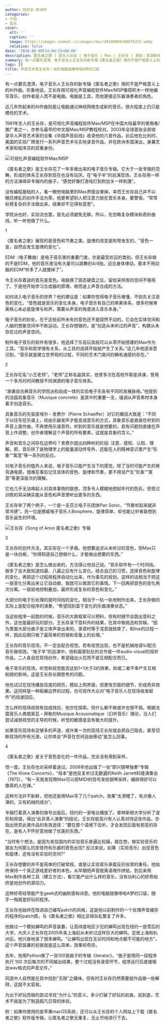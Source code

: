 ```yaml
---
author: 钱恋水 陈诗怀
categories:
- 介绍
- 音乐
cover:
  alt: ''
  caption: ''
  image: https://images.soomal.cc/images/doc/20180809/00076222.webp
  relative: false
date: '2018-08-09T14:04:25+08:00'
description: 匿名者之歌 | 音乐人访谈 | 电子音乐 | Max | 王长存 | 源自：澎湃新闻 | 版权：转载 |  平均/总评分：00.00/0
summary: 有一点要先澄清，电子音乐人王长存的新专辑《匿名者之歌》用的不是严格意义上的AI作曲。形象地说，王长存用可视化声音编程软件Max/MSP像搭积木一样地编写音乐，创作者是人而不是电脑。电脑是工具，而他更接近乐器演奏者的角色……
tags: []
title: 声音艺术家王长存：他的电脑就像哆啦A梦的口袋
---
```


有一点要先澄清，电子音乐人王长存的新专辑《匿名者之歌》用的不是严格意义上的AI作曲。形象地说，王长存用可视化声音编程软件Max/MSP像搭积木一样地编写音乐，创作者是人而不是电脑。电脑是工具，而他更接近乐器演奏者的角色。

近几年热起来的AI作曲则是让电脑通过神经网络生成新的音乐，很大程度上仍只是模仿的艺术。

1981年生人的王长存，是可视化声音编程软件Max/MSP在中国大陆最早的使用者/推广者之一，亦参与最早的中文版Max/MSP教程校对。2003年全球首张全部收录华人声音艺术家的合集《中国声音前线》收录他的六首作品，此后他在比利时、美国的实验厂牌发行一系列声音艺术与实地录音作品，并在欧洲多国演出，身兼艺术家和程序员的双重身份。

![可视化声音编程软件Max/MSP](https://images.soomal.cc/images/doc/20180809/00076223.webp)





《匿名者之歌》是王长存花了一年多做出来的电子音乐专辑。它大于一张专辑的范畴，形成的体系王长存到现在也没有玩厌。在“电子羊”的巡演现场，王长存用一样的方法演绎非专辑内的曲子，“感觉好像打游戏打到附加关一样刺激”。

没有编程基础的人，看一眼他电脑里的Max界面会晕掉。幸而王长存自己并不以眼花缭乱的创作手法为荣，他更希望别人把注意力放在音乐本身。要警惕，“常常标榜复杂的手法做出来，结果却不见得有意思”。

学院派也好，实验流也罢，首先必须避免无聊。所以，先忽略复杂模块和奇妙曲线，听一听他做了什么。

1

《匿名者之歌》展现的是音色和节奏之美。旋律的改变是附带发生的，“音色一变，自然会发生旋律的变化”。

EDM（电子舞曲）是电子音乐里的重要门类，亦是最受欢迎的类别。但王长存做的不是EDM，他的音乐里没有大量可以跳舞的4/4拍。迎合身体律动，基本不用动脑的EDM“听多了人就傻掉了”。

令王长存着迷的首先是音色。电脑换了固态硬盘之后，留给采样库的空间不够用了。于是他开始学习合成器的原理，继而迷上声音合成的方法。

如何进入电子音乐的世界？他的建议是：如果你觉得电子音乐难懂，不妨先关注音色的变化，“音色就是音乐的变化本身。电子音乐有自己的审美体系，很多时候审美核心未必是旋律与和声，需要从声音的角度进入音乐本身。”

电子音乐的妙处，在于这些前所未有的音色还不是寂然不动的，它会在实体空间和人脑的想象空间中不断运动。王长存想做的，是“创造从未听过的声音”，构建从未存在过的声音空间。

制作电子音乐的软件有很多，他选择了乐高玩具般可以从零开始搭建的Max作为工具。“音乐和哲学很有关系，从工具的选择开始就产生了关系。”这几年他逐渐意识到，“音乐就是建立世界观的过程，不同的艺术门类间的确有通感的存在。”

2

王长存花名“小王老师”。“老师”之称名副其实，他曾多次在高校作客座讲课，曾用一个多月的时间教授不同渊源的电子音乐体系。

“承袭自古典音乐的学院派和自成一体的实验电子乐各有不同的发展脉络。”他提到的法国具象音乐（Musique concrete）是其中的重要一支，强调从声音素材本身着手创造音乐。

具象音乐的先驱皮埃尔・舍费尔（Pierre Schaeffer）对它的概括大致是：“不同于以往写在乐谱上，经由乐器发声才能变成音乐的方式，具象音乐是直接在听到的声音上面作曲，不再使用乐谱音符。听到的音乐就是想要的，若有问题则直接在声音上作调整。创作者理解这个声音的所有要素，这就是具象的含义。”

声音和音乐之间存在边界吗？舍费尔提出四种听的阶段: 注意、感知、认知、理解。即，音乐除了是物理学上的能量波动传导外，还能在人的精神意识里产生“形象”“寓意”等一系列的反应。

对电子音乐的槛外人来说，电子音乐只能产生当下的感觉。除了当时可能产生的脊背通电感，很难在事后记住具体的音色、旋律和节奏，更不用说产生“形象”“寓意”等更深层次的理解。

它也几乎无法唤起人对具体事物的联想，顶多令人模糊地想起年代的色彩。但受过训练的耳朵确实能从音色和声音里听出更多的东西。

王长存举了两个例子，一个是一支芬兰电子乐团体Pan Sonic，“节奏听起来就非常冷感”。另一位是挪威电子音乐人Biosphere，旋律简单，却也能让听者联想到音乐诞生的环境。

![王长存《Song of Anon 匿名者之歌》专辑](https://images.soomal.cc/images/doc/20180809/00076222.webp)





3

王长存的创作方法，其实存在一个矛盾。他想要追求从未听过的音色，但Max只是一块白板，“你得知道自己想做什么，才能做出想要的东西。”

《匿名者之歌》是怎么做出来的，方法得让他自己说。“音乐软件有一个时间线。做多了会大致知道四遍、八遍之后有什么变化。结合自己的习惯，选择音色和旋律的变化，再把这个过程用程序自动化出来，作为事先的规划。这样的话相当于把这一层变化分离出来让它自动做，我就可以做其它的事情。下一回再把音色的变化再次分离。一层层地控制叠加，最终形成复杂的音色和变化。”

大部分的电子乐处理的是时间线的变化，相当于一轨一轨地制作出来。王长存做的实际上是配合程序的演奏，“希望回到富于变化的乐器演奏状态。”

当这些程序一起跑的时候，音乐的大致框架可以预料，但有时细节会跳出意料之外，这也是最好玩的部分。王长存录下意料外的结果，在其中做挑选和剪辑，“因为里面大部分曲子是立体声录出来的，录音时等于混音就结束了，和live的过程一样，因此后期只做了最简单的剪辑和音量上的处理。”

王长存的音乐现场，不一定会配合视觉。若有视觉出现，也不是机械地请VJ配合音乐做视效。“电子羊”的巡演中，他和画家肚肚的合作是一件audio-visual的视听作品，二人各自在现场创作，希望碰出火花而不是互相配合而已。

电子音乐的现场，听觉和视觉能否达到1+1大于2的效果，抑或二者不幸产生互相削弱的影响，这是王长存长期思考的问题。

他也试过在现场播放百度的网页，模拟上网界面，但更改页面的细节，形成奇异效果。这同样是一种拓展边界的过程，也可视作大众对“电子音乐人在现场收发邮件”的戏谑回应。

怎么样的现场视效有加成效应，他亦在探索。但什么都不做或许也很不错。根据法国音乐人弗朗索瓦・拜勒的Musique Acousmatique（幻听音乐）理论，当人们尝试减弱视觉的主导的时候，听觉的敏感度会有极大的提升。

如果音乐现场有足够多的声道，或许某一次的现场王长存就会把自己隐去，甚至切断现场的所有光源，让你体会“声音在空间自由移动”是怎么回事。

4

《匿名者之歌》是关于音色变化的一件作品，完全没有用到采样。

但一度，王长存也对采样着迷过。2008年他出版了一张“即兴钢琴独奏”专辑《The Klone Concerts》，“母本”是他反复听过无数遍的Keith Jarrett科隆演奏会（1975），“有一天我发现用Max可以把MIDI的信号发给钢琴采样，编排得好可以像真的人在弹。”

这种方法并不新鲜，但他还是用Max写了几个patch，效果“太滑稽了，有点像人演的，又有机械的成分”。

专辑打着真人演奏的旗号出版后，纽约的一家电台播放了。普林斯顿大学分析了波形和频谱，得出“此非真人演奏”的结论。王长存挺高兴有人认真对待这张作品，亦指出欣赏此类作品的有效途径：“要在那个语境下去听，才会发现后面有邪恶的存在，是有人不怀好意地做了优美的东西。”

“当时有个想法，是因为发现国内的实验音乐普遍比较躁。就在想，做实验音乐的朋友为何那么抗拒音符和乐器的音色出现? 反过来说，如果（实验音乐）出现音色和旋律，还有没有实验的空间?”

王长存想要的并不是简单的打破常规，或是让实验音乐承载反抗俗常的重任。他始终保持一个真正游戏爱好者的本色，从早期把声音脱离语境作拼贴，到后来用Max制作各种工具（建立方法），看它能产出什么样的音乐，没有功利心的好奇始终是他创作的源动力。

这种好奇经常能产生geek式的幽默感和诗意。他的电脑就像哆啦A梦的口袋，随手一掏就是好玩的程序。

王长存也始终在改进自己编写patch的风格，这是他以前制作的一个处理声音缓存的程序的patch图，与《匿名者之歌》相比显得杂乱繁复了许多。

他做过一个模拟蝉鸣的声音装置，让高纬度地区少见的蝉鸣出现在纽约一座雪后的大学。大庆人王长存在2005年来上海前从未听过这样巨大的蝉鸣。定居上海和杭州后，他兴奋地录了很多蝉鸣。“让蝉鸣出现在无论时间和地点都不可能的地方”，这个声音装置的初衷就是这么简单，效果却奇异。

去年，他用Python做了一张100首曲子的专辑《iterator》，“曲子是用同一段程序执行 100 次后每次的不同输出结果，整个过程没有录音环节，程序运行后直接输出wav格式的声音文件。”

同道中人自然能在其中找到“无限”之趣味，但有时王长存仍然需要就作品做一些解释，这就不太容易。

为出于好玩而做的尝试寻找“为什么”的意义，多少打破了好玩的初衷。说到底，艺术不就是为了制造超凡日常的体验。

附：如果你使用的是苹果macOS系统，还可以从王长存的个人网站上下载《匿名者之歌》软件版专辑，让匿名者之歌无重复、无止尽地进行下去。